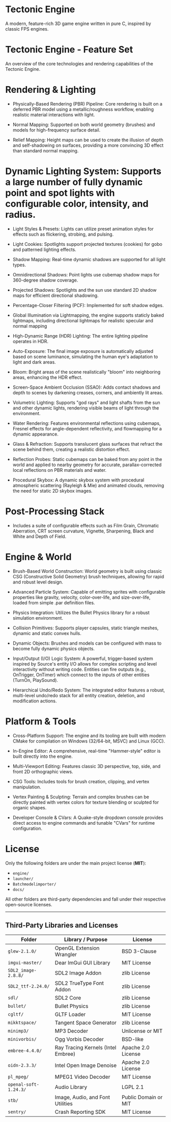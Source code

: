 # Tectonic Engine
A modern, feature-rich 3D game engine written in pure C, inspired by classic FPS engines.

# Tectonic Engine - Feature Set
An overview of the core technologies and rendering capabilities of the Tectonic Engine.

# Rendering & Lighting
- Physically-Based Rendering (PBR) Pipeline: Core rendering is built on a deferred PBR model using a metallic/roughness workflow, enabling realistic material interactions with light.

- Normal Mapping: Supported on both world geometry (brushes) and models for high-frequency surface detail.

- Relief Mapping: Height maps can be used to create the illusion of depth and self-shadowing on surfaces, providing a more convincing 3D effect than standard normal mapping.

# Dynamic Lighting System: Supports a large number of fully dynamic point and spot lights with configurable color, intensity, and radius.
- Light Styles & Presets: Lights can utilize preset animation styles for effects such as flickering, strobing, and pulsing.

- Light Cookies: Spotlights support projected textures (cookies) for gobo and patterned lighting effects.

- Shadow Mapping: Real-time dynamic shadows are supported for all light types.

- Omnidirectional Shadows: Point lights use cubemap shadow maps for 360-degree shadow coverage.

- Projected Shadows: Spotlights and the sun use standard 2D shadow maps for efficient directional shadowing.

- Percentage-Closer Filtering (PCF): Implemented for soft shadow edges.

- Global Illumination via Lightmapping, the engine supports staticly baked lightmaps, including directional lightmaps for realistic specular and normal mapping

- High-Dynamic Range (HDR) Lighting: The entire lighting pipeline operates in HDR.

- Auto-Exposure: The final image exposure is automatically adjusted based on scene luminance, simulating the human eye's adaptation to light and dark areas.

- Bloom: Bright areas of the scene realistically "bloom" into neighboring areas, enhancing the HDR effect.

- Screen-Space Ambient Occlusion (SSAO): Adds contact shadows and depth to scenes by darkening creases, corners, and ambiently lit areas.

- Volumetric Lighting: Supports "god rays" and light shafts from the sun and other dynamic lights, rendering visible beams of light through the environment.

- Water Rendering: Features environmental reflections using cubemaps, Fresnel effects for angle-dependent reflectivity, and flowmapping for a dynamic appearance.

- Glass & Refraction: Supports translucent glass surfaces that refract the scene behind them, creating a realistic distortion effect.

- Reflection Probes: Static cubemaps can be baked from any point in the world and applied to nearby geometry for accurate, parallax-corrected local reflections on PBR materials and water.

- Procedural Skybox: A dynamic skybox system with procedural atmospheric scattering (Rayleigh & Mie) and animated clouds, removing the need for static 2D skybox images.

# Post-Processing Stack
- Includes a suite of configurable effects such as Film Grain, Chromatic Aberration, CRT screen curvature, Vignette, Sharpening, Black and White and Depth of Field.

# Engine & World
- Brush-Based World Construction: World geometry is built using classic CSG (Constructive Solid Geometry) brush techniques, allowing for rapid and robust level design.

- Advanced Particle System: Capable of emitting sprites with configurable properties like gravity, velocity, color-over-life, and size-over-life, loaded from simple .par definition files.

- Physics Integration: Utilizes the Bullet Physics library for a robust simulation environment.

- Collision Primitives: Supports player capsules, static triangle meshes, dynamic and static convex hulls.

- Dynamic Objects: Brushes and models can be configured with mass to become fully dynamic physics objects.

- Input/Output (I/O) Logic System: A powerful, trigger-based system inspired by Source's entity I/O allows for complex scripting and level interactivity without writing code. Entities can fire outputs (e.g., OnTrigger, OnTimer) which connect to the inputs of other entities (TurnOn, PlaySound).

- Hierarchical Undo/Redo System: The integrated editor features a robust, multi-level undo/redo stack for all entity creation, deletion, and modification actions.

# Platform & Tools
- Cross-Platform Support: The engine and its tooling are built with modern CMake for compilation on Windows (32/64-bit, MSVC) and Linux (GCC).

- In-Engine Editor: A comprehensive, real-time "Hammer-style" editor is built directly into the engine.

- Multi-Viewport Editing: Features classic 3D perspective, top, side, and front 2D orthographic views.

- CSG Tools: Includes tools for brush creation, clipping, and vertex manipulation.

- Vertex Painting & Sculpting: Terrain and complex brushes can be directly painted with vertex colors for texture blending or sculpted for organic shapes.

- Developer Console & CVars: A Quake-style dropdown console provides direct access to engine commands and tunable "CVars" for runtime configuration.

# License

Only the following folders are under the main project license (**MIT**):

- `engine/`
- `launcher/`
- `Batchmodelimporter/`
- `docs/`

All other folders are third-party dependencies and fall under their respective open-source licenses.

---

## Third-Party Libraries and Licenses

| Folder                   | Library / Purpose                          | License                            |
|--------------------------|--------------------------------------------|-------------------------------------|
| `glew-2.1.0/`            | OpenGL Extension Wrangler                  | BSD 3-Clause                        |
| `imgui-master/`          | Dear ImGui GUI Library                     | MIT License                         |
| `SDL2_image-2.8.8/`      | SDL2 Image Addon                           | zlib License                        |
| `SDL2_ttf-2.24.0/`       | SDL2 TrueType Font Addon                   | zlib License                        |
| `sdl/`                   | SDL2 Core                                  | zlib License                        |
| `bullet/`                | Bullet Physics                             | zlib License                        |
| `cgltf/`                 | GLTF Loader                                | MIT License                         |
| `mikktspace/`            | Tangent Space Generator                    | zlib License                        |
| `minimp3/`               | MP3 Decoder                                | Unlicense or MIT                   |
| `minivorbis/`            | Ogg Vorbis Decoder                         | BSD-like                          |
| `embree-4.4.0/`          | Ray Tracing Kernels (Intel Embree)         | Apache 2.0 License                  |
| `oidn-2.3.3/`            | Intel Open Image Denoise                   | Apache 2.0 License                  |
| `pl_mpeg/`               | MPEG1 Video Decoder                        | MIT License                         |
| `openal-soft-1.24.3/`    | Audio Library                              | LGPL 2.1                            |
| `stb/`                   | Image, Audio, and Font Utilities           | Public Domain or MIT               |
| `sentry/`                | Crash Reporting SDK                        | MIT License                         |
